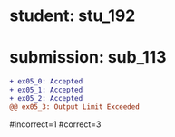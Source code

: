 # student: stu_192
# submission: sub_113

```diff
+ ex05_0: Accepted
+ ex05_1: Accepted
+ ex05_2: Accepted
@@ ex05_3: Output Limit Exceeded
```
#incorrect=1
#correct=3
